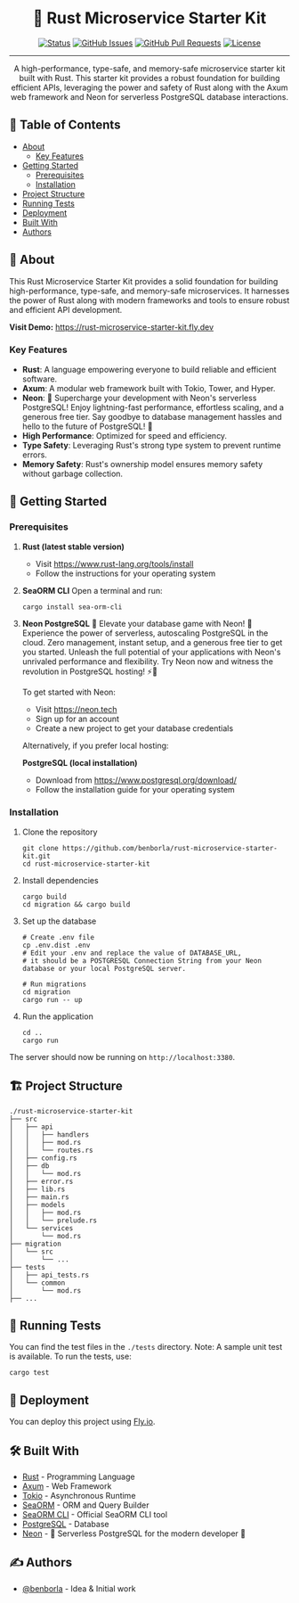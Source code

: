 <div align="center">

# 🦀 Rust Microservice Starter Kit
  [![Status](https://img.shields.io/badge/status-active-success.svg)]() 
  [![GitHub Issues](https://img.shields.io/github/issues/benborla/rust-microservice-starter-kit.svg)](https://github.com/benborla/rust-microservice-starter-kit/issues)
  [![GitHub Pull Requests](https://img.shields.io/github/issues-pr/benborla/rust-microservice-starter-kit.svg)](https://github.com/benborla/rust-microservice-starter-kit/pulls)
  [![License](https://img.shields.io/badge/license-MIT-blue.svg)](/LICENSE)

</div>

---

<p align="center"> 
A high-performance, type-safe, and memory-safe microservice starter kit built with Rust. This starter kit provides a robust foundation for building efficient APIs, leveraging the power and safety of Rust along with the Axum web framework and Neon for serverless PostgreSQL database interactions.
</p>

## 📝 Table of Contents
- [About](#about)
  - [Key Features](#key-features)
- [Getting Started](#getting-started)
  - [Prerequisites](#prerequisites)
  - [Installation](#installation)
- [Project Structure](#project-structure)
- [Running Tests](#running-tests)
- [Deployment](#deployment)
- [Built With](#built-with)
- [Authors](#authors)

## 🧐 About <a name="about"></a>
This Rust Microservice Starter Kit provides a solid foundation for building high-performance, type-safe, and memory-safe microservices. It harnesses the power of Rust along with modern frameworks and tools to ensure robust and efficient API development.

**Visit Demo:** https://rust-microservice-starter-kit.fly.dev

### Key Features <a name="key-features"></a>
- **Rust**: A language empowering everyone to build reliable and efficient software.
- **Axum**: A modular web framework built with Tokio, Tower, and Hyper.
- **Neon**: 🚀 Supercharge your development with Neon's serverless PostgreSQL! Enjoy lightning-fast performance, effortless scaling, and a generous free tier. Say goodbye to database management hassles and hello to the future of PostgreSQL! 🌟
- **High Performance**: Optimized for speed and efficiency.
- **Type Safety**: Leveraging Rust's strong type system to prevent runtime errors.
- **Memory Safety**: Rust's ownership model ensures memory safety without garbage collection.

## 🏁 Getting Started <a name="getting-started"></a>

### Prerequisites <a name="prerequisites"></a>

1. **Rust (latest stable version)**
   - Visit https://www.rust-lang.org/tools/install
   - Follow the instructions for your operating system

2. **SeaORM CLI**
   Open a terminal and run:
   ```
   cargo install sea-orm-cli
   ```

3. **Neon PostgreSQL**
   🎉 Elevate your database game with Neon! 🚀 Experience the power of serverless, autoscaling PostgreSQL in the cloud. Zero management, instant setup, and a generous free tier to get you started. Unleash the full potential of your applications with Neon's unrivaled performance and flexibility. Try Neon now and witness the revolution in PostgreSQL hosting! ⚡️💪
   
   To get started with Neon:
   - Visit https://neon.tech
   - Sign up for an account
   - Create a new project to get your database credentials

   Alternatively, if you prefer local hosting:
   
   **PostgreSQL (local installation)**
   - Download from https://www.postgresql.org/download/
   - Follow the installation guide for your operating system

### Installation <a name="installation"></a>

1. Clone the repository
   ```
   git clone https://github.com/benborla/rust-microservice-starter-kit.git
   cd rust-microservice-starter-kit
   ```

2. Install dependencies
   ```
   cargo build
   cd migration && cargo build
   ```

3. Set up the database
   ```
   # Create .env file 
   cp .env.dist .env
   # Edit your .env and replace the value of DATABASE_URL,
   # it should be a POSTGRESQL Connection String from your Neon database or your local PostgreSQL server.

   # Run migrations
   cd migration
   cargo run -- up  
   ```

4. Run the application
   ```
   cd ..
   cargo run
   ```

The server should now be running on `http://localhost:3380`.

## 🏗️ Project Structure <a name="project-structure"></a>

```
./rust-microservice-starter-kit
├── src
│   ├── api
│   │   ├── handlers
│   │   ├── mod.rs
│   │   └── routes.rs
│   ├── config.rs  
│   ├── db
│   │   └── mod.rs
│   ├── error.rs
│   ├── lib.rs
│   ├── main.rs
│   ├── models  
│   │   ├── mod.rs
│   │   └── prelude.rs
│   └── services
│       └── mod.rs
├── migration
│   └── src 
│       └── ...
├── tests
│   ├── api_tests.rs
│   └── common
│       └── mod.rs
├── ...
```

## 🔧 Running Tests <a name="running-tests"></a>

You can find the test files in the `./tests` directory. 
Note: A sample unit test is available. To run the tests, use:

```
cargo test
```

## 🚀 Deployment <a name="deployment"></a>

You can deploy this project using [Fly.io](https://fly.io/).

## 🛠️ Built With <a name="built-with"></a>

- [Rust](https://www.rust-lang.org/) - Programming Language
- [Axum](https://github.com/tokio-rs/axum) - Web Framework 
- [Tokio](https://tokio.rs/) - Asynchronous Runtime
- [SeaORM](https://www.sea-ql.org/SeaORM/) - ORM and Query Builder
- [SeaORM CLI](https://www.sea-ql.org/SeaORM/docs/generate-entity/sea-orm-cli/) - Official SeaORM CLI tool
- [PostgreSQL](https://www.postgresql.org/) - Database
- [Neon](https://neon.tech/) - 🌟 Serverless PostgreSQL for the modern developer 🚀

## ✍️ Authors <a name="authors"></a>

- [@benborla](https://github.com/benborla) - Idea & Initial work
